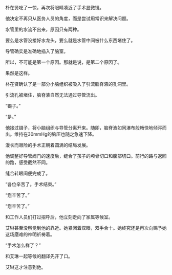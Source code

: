 朴在贤吃了一惊，再次将眼睛凑近了手术显微镜。

他决定不再只从医务人员的角度，而是尝试用常识来解决问题。

水管里的水流不出来，原因只有两种。

要么是水管没接好水龙头，要么就是水管中间被什么东西堵住了。

导管确实是准确地插入了脑室。

所以，不可能是第一个原因。那就是说，是第二个原因了。

果然是这样。

朴在贤确认了是一部分小脑组织被吸入了引流脑脊液的孔洞里。

引流孔被堵住，脑脊液自然无法通过导管流出。

“镊子。”

“是。”

他接过镊子，将小脑组织与导管分离开来。随即，脑脊液如同瀑布般畅快地倾泻而出。维持在30mmHg的脑压也随之急速下降。

漫长而艰险的手术正朝着圆满的结局发展。

他调整好导管阀门的速度后，缝合了孩子的颅骨切口和腹部切口。前行的路与返回的路，感受截然不同。

缝合转眼间便完成了。

“各位辛苦了。手术结束。”

“您辛苦了。”

“您辛苦了。”

和工作人员们打过招呼后，他立刻走向了家属等候室。

艾琳甚至没察觉到他的靠近。她紧闭着双眼，双手合十。她终究还是再次向赐予她这场磨难的神明祈祷着。

“手术怎么样了？”

和艾琳一起等候的翻译先开了口。

艾琳这才注意到他。